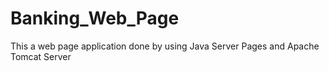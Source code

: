 # Banking_Web_Page
This a web page application done by using Java Server Pages and Apache Tomcat Server
